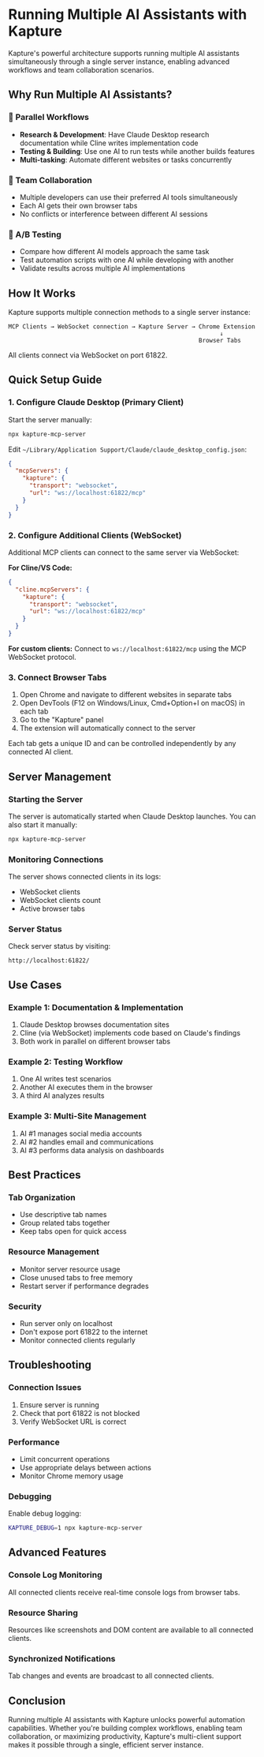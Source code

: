 # Running Multiple AI Assistants with Kapture

Kapture's powerful architecture supports running multiple AI assistants simultaneously through a single server instance, enabling advanced workflows and team collaboration scenarios.

## Why Run Multiple AI Assistants?

### 🚀 Parallel Workflows
- **Research & Development**: Have Claude Desktop research documentation while Cline writes implementation code
- **Testing & Building**: Use one AI to run tests while another builds features
- **Multi-tasking**: Automate different websites or tasks concurrently

### 👥 Team Collaboration
- Multiple developers can use their preferred AI tools simultaneously
- Each AI gets their own browser tabs
- No conflicts or interference between different AI sessions

### 🧪 A/B Testing
- Compare how different AI models approach the same task
- Test automation scripts with one AI while developing with another
- Validate results across multiple AI implementations

## How It Works

Kapture supports multiple connection methods to a single server instance:

```
MCP Clients → WebSocket connection → Kapture Server → Chrome Extension
                                                            ↓
                                                      Browser Tabs
```

All clients connect via WebSocket on port 61822.

## Quick Setup Guide

### 1. Configure Claude Desktop (Primary Client)

Start the server manually:
```bash
npx kapture-mcp-server
```

Edit `~/Library/Application Support/Claude/claude_desktop_config.json`:

```json
{
  "mcpServers": {
    "kapture": {
      "transport": "websocket",
      "url": "ws://localhost:61822/mcp"
    }
  }
}
```

### 2. Configure Additional Clients (WebSocket)

Additional MCP clients can connect to the same server via WebSocket:

**For Cline/VS Code:**
```json
{
  "cline.mcpServers": {
    "kapture": {
      "transport": "websocket",
      "url": "ws://localhost:61822/mcp"
    }
  }
}
```

**For custom clients:**
Connect to `ws://localhost:61822/mcp` using the MCP WebSocket protocol.

### 3. Connect Browser Tabs

1. Open Chrome and navigate to different websites in separate tabs
2. Open DevTools (F12 on Windows/Linux, Cmd+Option+I on macOS) in each tab
3. Go to the "Kapture" panel
4. The extension will automatically connect to the server

Each tab gets a unique ID and can be controlled independently by any connected AI client.

## Server Management

### Starting the Server

The server is automatically started when Claude Desktop launches. You can also start it manually:

```bash
npx kapture-mcp-server
```

### Monitoring Connections

The server shows connected clients in its logs:
- WebSocket clients
- WebSocket clients count
- Active browser tabs

### Server Status

Check server status by visiting:
```
http://localhost:61822/
```

## Use Cases

### Example 1: Documentation & Implementation

1. Claude Desktop browses documentation sites
2. Cline (via WebSocket) implements code based on Claude's findings
3. Both work in parallel on different browser tabs

### Example 2: Testing Workflow

1. One AI writes test scenarios
2. Another AI executes them in the browser
3. A third AI analyzes results

### Example 3: Multi-Site Management

1. AI #1 manages social media accounts
2. AI #2 handles email and communications
3. AI #3 performs data analysis on dashboards

## Best Practices

### Tab Organization
- Use descriptive tab names
- Group related tabs together
- Keep tabs open for quick access

### Resource Management
- Monitor server resource usage
- Close unused tabs to free memory
- Restart server if performance degrades

### Security
- Run server only on localhost
- Don't expose port 61822 to the internet
- Monitor connected clients regularly

## Troubleshooting

### Connection Issues
1. Ensure server is running
2. Check that port 61822 is not blocked
3. Verify WebSocket URL is correct

### Performance
- Limit concurrent operations
- Use appropriate delays between actions
- Monitor Chrome memory usage

### Debugging
Enable debug logging:
```bash
KAPTURE_DEBUG=1 npx kapture-mcp-server
```

## Advanced Features

### Console Log Monitoring
All connected clients receive real-time console logs from browser tabs.

### Resource Sharing
Resources like screenshots and DOM content are available to all connected clients.

### Synchronized Notifications
Tab changes and events are broadcast to all connected clients.

## Conclusion

Running multiple AI assistants with Kapture unlocks powerful automation capabilities. Whether you're building complex workflows, enabling team collaboration, or maximizing productivity, Kapture's multi-client support makes it possible through a single, efficient server instance.